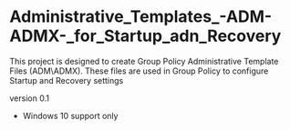 # Administrative_Templates_-ADM-ADMX-_for_Startup_adn_Recovery
This project is designed to create Group Policy Administrative Template Files (ADM\ADMX). These files are used in Group Policy to configure Startup and Recovery settings

version 0.1
 * Windows 10 support only
